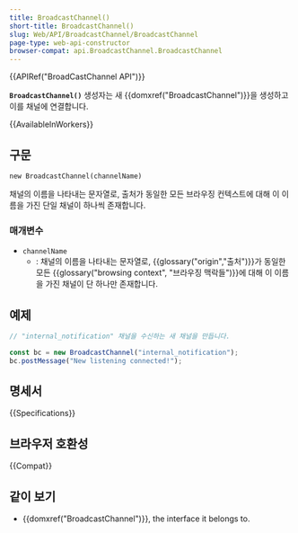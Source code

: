 ```yaml
---
title: BroadcastChannel()
short-title: BroadcastChannel()
slug: Web/API/BroadcastChannel/BroadcastChannel
page-type: web-api-constructor
browser-compat: api.BroadcastChannel.BroadcastChannel
---
```


{{APIRef("BroadCastChannel API")}}


**`BroadcastChannel()`** 생성자는 새 {{domxref("BroadcastChannel")}}을 생성하고 이를 채널에 연결합니다.

{{AvailableInWorkers}}

## 구문

```js-nolint
new BroadcastChannel(channelName)
```
채널의 이름을 나타내는 문자열로, 출처가 동일한 모든 브라우징 컨텍스트에 대해 이 이름을 가진 단일 채널이 하나씩 존재합니다.

### 매개변수

- `channelName`
  - : 채널의 이름을 나타내는 문자열로, {{glossary("origin","출처")}}가 동일한 모든 {{glossary("browsing
    context", "브라우징 맥락들")}}에 대해 이 이름을 가진 채널이 단 하나만 존재합니다.

## 예제

```js
// "internal_notification" 채널을 수신하는 새 채널을 만듭니다.

const bc = new BroadcastChannel("internal_notification");
bc.postMessage("New listening connected!");
```

## 명세서

{{Specifications}}

## 브라우저 호환성

{{Compat}}

## 같이 보기

- {{domxref("BroadcastChannel")}}, the interface it belongs to.
